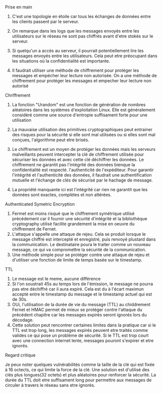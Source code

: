 Prise en main

1. C'est une topologie en étoile car tous les échanges de données entre les clients passent par le serveur.

2. On remarque dans les logs que les messages envoyés entre les utilisateurs sur le réseau ne sont pas chiffrés avant d'etre stokés sur le serveur.

3. Si quelqu'un a accès au serveur, il pourrait potentiellement lire les messages envoyés entre les utilisateurs.
Cela peut etre préocupant dans les situations où la confidentialité est importante.

4. Il faudrait utiliser une méthode de chiffrement pour protéger les messages et empécher leur lecture non autorisée. On a une méthode de chiffrement pour protéger les messages et empecher leur lecture non autorisé

Chriffrement

1. La fonction "Urandom" est une fonction de génération de nombres aléatoires dans les systèmes d'exploitation Linux. Elle est généralement considéré comme une source d'entropie suffisament forte pour une utilisation

2. La mauvaise utilisation des primitives cryptographiques peut entrainer des risques pour la sécurité si elle sont mal utilisées ou si elles sont mal conçues, l'algorithme peut etre brisés.

3. Le chiffrement est un moyen de protéger les données mais les serveurs malveillants peuvent intercepter la clé de chiffrement utilisée pour sécuriser les données et avec cette clé déchiffrer les données. Le chiffrement ne garantit pas l'intégrité des données bienque la confidentialité est respecté. l'authenticité de l'expéditeur. Pour garantir l'intégrité et l'authenticité des données, il faudrait une authentification mutuelle et l'échange de clés de sécurisé par le hachage de message.

4. La propriété manquante ici est l'intégrité car rien ne garantit que les données sont exactes, complètes et non altérées.

Authenticated Symetric Encryption

1. Fermet est moins risqué que le chiffrement symétrique utilisé précédement car il fournir une sécurité d'intégrité et la bibliothèque cryptography utilisé facilite grandement la mise en oeuvre du chiffrement de Fernet.
2. L'attaque s'appelle une attaque de rejeu. Cela se produit lorsque le message chiffré est intercepté et enregistré, puis renvoyé plustard dans la communication. Le destinataire poura le traiter comme un nouveau message, ce qui va compromettre la sécurité de la communication.
3. Une méthode simple pour se protéger contre une attaque de rejeu et d'utiliser une fonction de limite de temps basée sur le timestamp.


TTL

1. Le message est le meme, aucune différence
2.  Si l'on soustrait 45s au temps lors de l'émission, le message ne pourra pas etre déchiffré car il aura expiré. Cela est du à l'écart maximun accepté entre le timestamp du message et le timestamp actuel qui est de 30s.
3. OUi, l'utilisation de la durée de vie du message (TTL) au chiddrement Fernet et HMAC permet de mieux se protéger contre l'attaque du précédent chapitre car les messages expirés seront ignorés lors du décodage.
4. Cette solution peut rencontrer certaines limites dans la pratique car si le TTL est trop long, les messages expirés peuvent etre traités comme valides ce qui pose un problème de sécurité. Si le TTL est trop court avec une connection internet lente, messages pouront s'expirer et etre ignorés.

Regard critique

Je peux noter quelques vulnérabilités comme la taille de la clé qui est fixée à 16 octects, ce qui limite la force de la clé. Une solution est d'utilisé des clés plus longues(32 octets) et plus aléatoires pour renforcer la sécurité.
La durée du TTL doit etre suffisament long pour permettre aux messages de circuler à travers le réseau sans etre ignorés.
